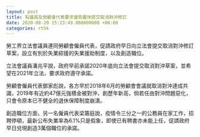 ```yaml
---
layout: post
title: 有議員及勞顧會代表要求當局盡快提交取消對沖修訂
date: 2020-08-20 15:23:49.000000000 +08:00
categories: rthk
---
```


勞工界立法會議員連同勞顧會僱員代表，促請政府早日向立法會提交取消對沖修訂草案，設立有別於失業綜援的失業援助制度，以及創造職位。

立法會議員潘兆平說，政府早前承諾2020年底向立法會提交取消對沖草案，並希望在2021年立法，要求政府遵守承諾。

勞顧會僱員代表鄧家彪說，各方早於2018年6月的勞顧會會議就取消對沖達成共識，2019年有近約47億元強積金被對沖，創歷年新高，倘若任由對沖問題惡化，只會令原本已不健全的退休保障制度崩潰。

創造職位方面，另一名僱員代表梁籌庭說，疫情令三分之一的公務員在家工作，招聘停頓，最新公布失業率為6.1%只是假象，即使已有聘書亦未能上任，促請政府早日兌現創造3萬個職位的承諾。
